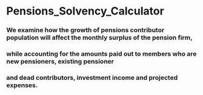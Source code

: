 # Pensions_Solvency_Calculator

### We examine how the growth of pensions contributor population will affect the monthly surplus of the pension firm, 
### while accounting for the amounts paid out to members who are new pensioners, existing pensioner
### and dead contributors, investment income and projected expenses. 
